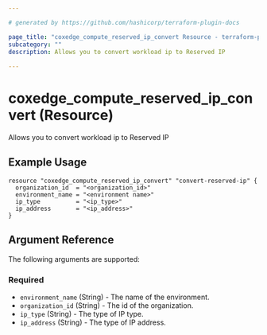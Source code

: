 ```yaml
---

# generated by https://github.com/hashicorp/terraform-plugin-docs

page_title: "coxedge_compute_reserved_ip_convert Resource - terraform-provider-coxedge"
subcategory: ""
description: Allows you to convert workload ip to Reserved IP
  
---
```


# coxedge_compute_reserved_ip_convert (Resource)

Allows you to convert workload ip to Reserved IP

Example Usage
---

```
resource "coxedge_compute_reserved_ip_convert" "convert-reserved-ip" {
  organization_id  = "<organization_id>"
  environment_name = "<environment name>"
  ip_type          = "<ip_type>"
  ip_address       = "<ip_address>"
}
```

<!-- schema generated by tfplugindocs -->

## Argument Reference

The following arguments are supported:

### Required

- `environment_name` (String) - The name of the environment.
- `organization_id` (String) - The id of the organization.
- `ip_type` (String) - The type of IP type.
- `ip_address` (String) - The type of IP address.

